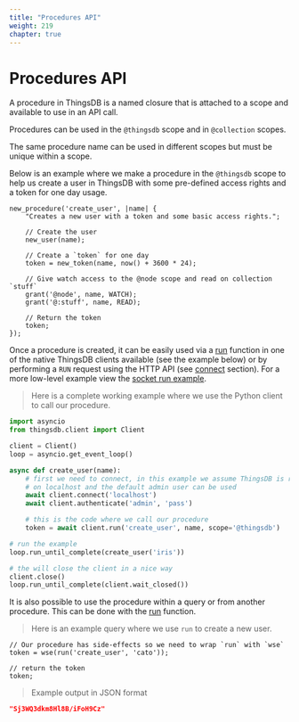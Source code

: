 ```yaml
---
title: "Procedures API"
weight: 219
chapter: true
---
```


# Procedures API

A procedure in ThingsDB is a named closure that is attached to a scope and available to use in an API call.

Procedures can be used in the `@thingsdb` scope and in `@collection` scopes.

The same procedure name can be used in different scopes but must be unique within a scope.

Below is an example where we make a procedure in the `@thingsdb` scope to help us create a user in ThingsDB with some
pre-defined access rights and a token for one day usage.

```thingsdb,should_pass,@t
new_procedure('create_user', |name| {
    "Creates a new user with a token and some basic access rights.";

    // Create the user
    new_user(name);

    // Create a `token` for one day
    token = new_token(name, now() + 3600 * 24);

    // Give watch access to the @node scope and read on collection `stuff`
    grant('@node', name, WATCH);
    grant('@:stuff', name, READ);

    // Return the token
    token;
});
```

Once a procedure is created, it can be easily used via a [run](./run) function in one of the native ThingsDB clients available (see the example below) or by performing a `RUN` request using the HTTP API (see [connect](../connect/http-api/#run-request) section). For a more low-level example view the [socket run example](../connect/socket/run).

> Here is a complete working example where we use the Python client to call our procedure.

```python
import asyncio
from thingsdb.client import Client

client = Client()
loop = asyncio.get_event_loop()

async def create_user(name):
    # first we need to connect, in this example we assume ThingsDB is running
    # on localhost and the default admin user can be used
    await client.connect('localhost')
    await client.authenticate('admin', 'pass')

    # this is the code where we call our procedure
    token = await client.run('create_user', name, scope='@thingsdb')

# run the example
loop.run_until_complete(create_user('iris'))

# the will close the client in a nice way
client.close()
loop.run_until_complete(client.wait_closed())
```

It is also possible to use the procedure within a query or from another procedure. This can be done with the [run](./run) function.

> Here is an example query where we use `run` to create a new user.

```thingsdb,should_pass,@t
// Our procedure has side-effects so we need to wrap `run` with `wse`
token = wse(run('create_user', 'cato'));

// return the token
token;
```

> Example output in JSON format

```json
"Sj3WQ3dkm8Hl8B/iFoH9Cz"
```
